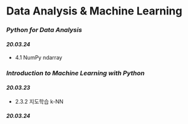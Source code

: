 # Data Analysis & Machine Learning

### _Python for Data Analysis_
#### _20.03.24_
* 4.1 NumPy ndarray
### _Introduction to Machine Learning with Python_
#### _20.03.23_
* 2.3.2 지도학습 k-NN
#### _20.03.24_
